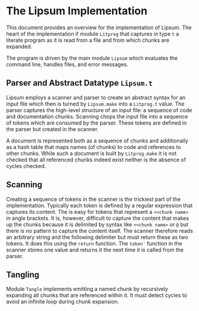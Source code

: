 
# The Lipsum Implementation

This document provides an overview for the implementation of Lipsum. The heart
of the implementation if module `Litprog` that captures in type `t` a literate
program as it is read from a file and from which chunks are expanded.

The program is driven by the main module `Lipsum` which evaluates the command
line, handles files, and error messages.

## Parser and Abstract Datatype `Lipsum.t`

Lipsum employs a scanner and parser to create an abstract syntax for an input
file which then is turned by `Lipsum.make` into a `Litprog.t` value. The
parser captures the high-level structure of an input file: a sequence of code
and documentation chunks. Scanning chops the input file into a sequence of
tokens which are consumed by the parser. These tokens are defined in the
parser but created in the scanner.

A document is represented both as a sequence of chunks and additionally as a
hash table that maps names (of chunks) to code and references to other chunks.
While such a document is built by `Litprog.make` it is not checked that all
referenced chunks indeed exist neither is the absence of cycles checked.

## Scanning

Creating a sequence of tokens in the scanner is the trickiest part of the
implementation. Typically each token is defined by a regular expression that
captures its content. The is easy for tokens that represent a `<<chunk name>`
in angle brackets. It is, however, difficult to capture the content that makes
up the chunks because it is delimited by syntax like `<<chunk name>` or `@`
but there is no pattern to capture the content itself. The scanner therefore
reads an arbitrary string and the following delimiter but must return these as
two tokens. It does this using the `return` function. The `token'` function in
the scanner stores one value and returns it the next time it is called from
the parser.

## Tangling 

Module `Tangle` implements emitting a named chunk by recursively expanding all
chunks that are referenced within it. It must detect cycles to avoid an
infinite loop during chunk expansion.
